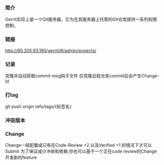 ### 简介
Gerrit实际上是一个Git服务器，它为在其服务器上托管的Git仓库提供一系列权限控制，


### 链接
http://60.205.93.190/gerrit/#/admin/projects/

### 记录
克隆并自动获取commit-msg钩子文件
仅克隆远程仓库commit后会产生Change-Id

### 打tag
git push origin refs/tags/{标签名}

### 冲突版本

### Change
Change一般配置成只有在Code-Review +2 以及Verified +1 的情况下才可以Submit
为了保证减少冲突和依赖,你也可以基于一个正在code review的Change开发新的feature
